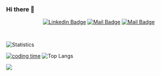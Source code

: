 ### Hi there 👋

<div align="center">  

  
[![Linkedin Badge](https://img.shields.io/badge/-OMAR%20AITBENHADDI-0e76a8?style=flat&labelColor=0e76a8&logo=linkedin&logoColor=white)](https://www.linkedin.com/in/omaraitbenhaddi/) [![Mail Badge](https://img.shields.io/badge/-OMAR%20AITBENHADDI-e84393?style=flat&labelColor=e84393&logo=instagram&logoColor=white)](https://www.instagram.com/omaraitbenhaddi/) [![Mail Badge](https://img.shields.io/badge/-OMAR%20AITBENHADDI-c0392b?style=flat&labelColor=c0392b&logo=YOUTUBE&logoColor=white)](https://www.youtube.com/channel/UC4UAdfFcPpUEtrnVW8QS4MA)
 

</div>

<br />

<!--
**Omaraitbenhaddi/Omaraitbenhaddi** is a ✨ _special_ ✨ repository because its `README.md` (this file) appears on your GitHub profile.

Here are some ideas to get you started:

- 🔭 I’m currently working on ...
- 🌱 I’m currently learning CS engineering student
- 👯 I’m looking to collaborate on machine learning / dev ops / cyber securite / Software Developer
- 🤔 I’m looking for help with ...
- 💬 Ask me about ...
- 📫 How to reach me: ...
- 😄 Pronouns: ...
- ⚡ Fun fact: ...


-->

![Statistics](https://github-readme-stats.vercel.app/api?username=Omaraitbenhaddi&count_private=true&show_icons=true&theme=light)

<!--
![Top Languages](https://github-readme-stats.vercel.app/api/top-langs/?username=Omaraitbenhaddi&show_icons=true&theme=radical)
-->
[![coding time](https://github-readme-stats.vercel.app/api/wakatime?username=Omaraitbenhaddi)](https://github.com/Omaraitbenhaddi)
![Top Langs](https://github-readme-stats.vercel.app/api/top-langs/?username=Omaraitbenhaddi&layout=compact)

<img src="https://github-profile-trophy.vercel.app/?username=Omaraitbenhaddi&theme=nord&column=7" >
